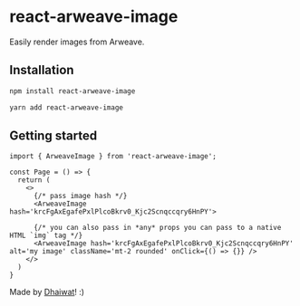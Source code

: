# react-arweave-image

Easily render images from Arweave.

## Installation

```bash
npm install react-arweave-image

yarn add react-arweave-image
```

## Getting started

```tsx
import { ArweaveImage } from 'react-arweave-image';

const Page = () => {
  return (
    <>
      {/* pass image hash */}
      <ArweaveImage hash='krcFgAxEgafePxlPlcoBkrv0_Kjc2Scnqccqry6HnPY'>
      
      {/* you can also pass in *any* props you can pass to a native HTML `img` tag */}
      <ArweaveImage hash='krcFgAxEgafePxlPlcoBkrv0_Kjc2Scnqccqry6HnPY' alt='my image' className='mt-2 rounded' onClick={() => {}} />
    </>
  )
}
```

Made by [Dhaiwat](https://twitter.com/dhaiwat10)! :)